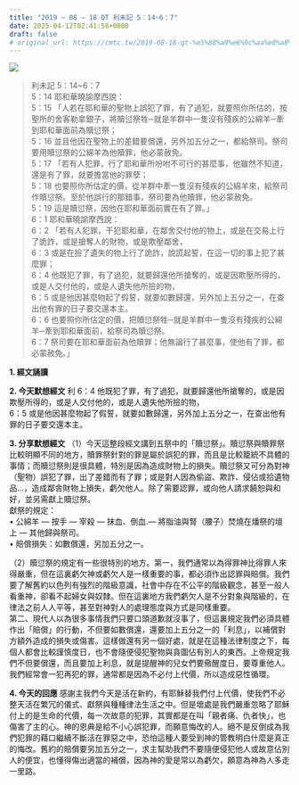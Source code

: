 ```yaml
---
title: "2019 – 08 – 18 QT 利未記 5：14~6：7"
date: 2025-04-12T02:41:58+0800
draft: false
# original_url: https://cmtc.tw/2019-08-18-qt-%e5%88%a9%e6%9c%aa%e8%a8%98-5%ef%bc%9a146%ef%bc%9a7
---
```


![](/images/qt.jpg)
> 利未記 5：14\~6：7  
> 5：14 耶和華曉諭摩西說：  
> 5：15 「人若在耶和華的聖物上誤犯了罪，有了過犯，就要照你所估的，按聖所的舍客勒拿銀子，將贖愆祭牲─就是羊群中一隻沒有殘疾的公綿羊─牽到耶和華面前為贖愆祭；  
> 5：16 並且他因在聖物上的差錯要償還，另外加五分之一，都給祭司。祭司要用贖愆祭的公綿羊為他贖罪，他必蒙赦免。  
> 5：17 「若有人犯罪，行了耶和華所吩咐不可行的甚麼事，他雖然不知道，還是有了罪，就要擔當他的罪孽；  
> 5：18 也要照你所估定的價，從羊群中牽一隻沒有殘疾的公綿羊來，給祭司作贖愆祭。至於他誤行的那錯事，祭司要為他贖罪，他必蒙赦免。  
> 5：19 這是贖愆祭，因他在耶和華面前實在有了罪。」  
> 6：1 耶和華曉諭摩西說：  
> 6：2 「若有人犯罪，干犯耶和華，在鄰舍交付他的物上，或是在交易上行了詭詐，或是搶奪人的財物，或是欺壓鄰舍，  
> 6：3 或是在撿了遺失的物上行了詭詐，說謊起誓，在這一切的事上犯了甚麼罪；  
> 6：4 他既犯了罪，有了過犯，就要歸還他所搶奪的，或是因欺壓所得的，或是人交付他的，或是人遺失他所撿的物，  
> 6：5 或是他因甚麼物起了假誓，就要如數歸還，另外加上五分之一，在查出他有罪的日子要交還本主。  
> 6：6 也要照你所估定的價，把贖愆祭牲─就是羊群中一隻沒有殘疾的公綿羊─牽到耶和華面前，給祭司為贖愆祭。  
> 6：7 祭司要在耶和華面前為他贖罪；他無論行了甚麼事，使他有了罪，都必蒙赦免。」

**1. 經文誦讀**

**2.  今天默想經文**
利 6：4 他既犯了罪，有了過犯，就要歸還他所搶奪的，或是因欺壓所得的，或是人交付他的，或是人遺失他所撿的物，  
6：5 或是他因甚麼物起了假誓，就要如數歸還，另外加上五分之一，在查出他有罪的日子要交還本主。

**3. 分享默想經文**
（1）今天這整段經文講到五祭中的「贖愆祭」。贖愆祭與贖罪祭比較明顯不同的地方，贖罪祭針對的罪是屬於誤犯的罪，而且是比較籠統不具體的事情；而贖愆祭則是很具體，特別是因為造成財物上的損失。贖愆祭又可分為對神（聖物）誤犯了罪，出了差錯而有了罪；或是對人因為偷盜、欺詐、侵佔或拾遺物品…，造成鄰舎財物上損失，虧欠他人。除了需要認罪，或向他人請求饒恕與和好，並另需獻上贖愆祭。  
獻祭的規定：  
• 公綿羊 — 按手 — 宰殺 — 抹血、倒血.— 將脂油與腎（腰子）焚燒在燔祭的壇上 — 其他歸與祭司。  
• 賠償損失：如數償還，另加五分之一。

（2）贖愆祭的規定有一些很特別的地方。第一，我們通常以為得罪神比得罪人來得嚴重，但在這裏虧欠神或虧欠人是一樣重要的事，都必須作出認罪與賠償。我們要了解舊約以色列有強烈的階級意識，社會中存在不公平的階級觀念，甚至一般人看重神，卻看不起婦女與奴隸。但在這裏地方我們虧欠人是不分對象與階級的，在律法之前人人平等，甚至對神對人的處理態度與方式是同樣重要。  
第二、現代人以為很多事情我們只要口頭道歉就沒事了，但這裏規定我們必須具體作出「賠償」的行動，不但要如數償還，還要加上五分之一的「利息」，以補償對方額外造成的損失或傷害。這樣做還有另一個好處，就是在這種法律制度之下，每個人都會比較謹慎度日，也不會隨便侵犯聖物與貪圖佔有別人的東西。上帝規定我們不但要償還，而且要加上利息，就是提醒神的兒女們要儆醒度日，要尊重他人。我們經常會一犯再犯的罪，通常都是因為不必付上代價，所以造成惡性循環。

**4. 今天的回應**
感謝主我們今天是活在新約，有耶穌替我們付上代價，使我們不必整天活在繁冗的儀式、獻祭與種種律法生活之中。但是壞處是我們嚴重忽略了耶穌付上的是生命的代價，每一次故意的犯罪，其實都是在叫「親者痛、仇者快」，也傷害了主的心。神的恩典是給不小心誤犯罪，而願意悔改的人。絕不是反倒成為我們犯罪的藉口繼續不斷活在罪惡之中，恐怕這種人要受到神的管教明白什麼是真正的悔改。舊約的賠償要另加五分之一，求主幫助我們不要隨便侵犯他人或故意佔別人的便宜，也懂得傷出適當的補償，因為神的愛是常以為虧欠，願意為神為人多走一里路。
